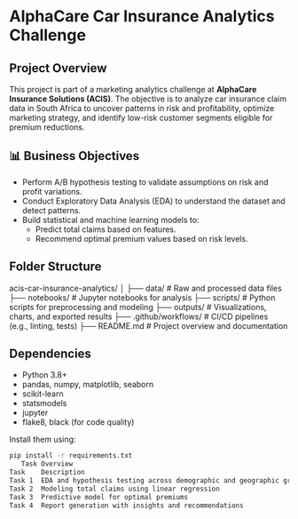 # AlphaCare Car Insurance Analytics Challenge

##  Project Overview

This project is part of a marketing analytics challenge at **AlphaCare Insurance Solutions (ACIS)**. The objective is to analyze car insurance claim data in South Africa to uncover patterns in risk and profitability, optimize marketing strategy, and identify low-risk customer segments eligible for premium reductions.

## 📊 Business Objectives

- Perform A/B hypothesis testing to validate assumptions on risk and profit variations.
- Conduct Exploratory Data Analysis (EDA) to understand the dataset and detect patterns.
- Build statistical and machine learning models to:
  - Predict total claims based on features.
  - Recommend optimal premium values based on risk levels.

## Folder Structure

acis-car-insurance-analytics/
│
├── data/ # Raw and processed data files
├── notebooks/ # Jupyter notebooks for analysis
├── scripts/ # Python scripts for preprocessing and modeling
├── outputs/ # Visualizations, charts, and exported results
├── .github/workflows/ # CI/CD pipelines (e.g., linting, tests)
├── README.md # Project overview and documentation



##  Dependencies

- Python 3.8+
- pandas, numpy, matplotlib, seaborn
- scikit-learn
- statsmodels
- jupyter
- flake8, black (for code quality)

Install them using:

```bash
pip install -r requirements.txt
   Task Overview
Task	Description
Task 1	EDA and hypothesis testing across demographic and geographic groups
Task 2	Modeling total claims using linear regression
Task 3	Predictive model for optimal premiums
Task 4	Report generation with insights and recommendations